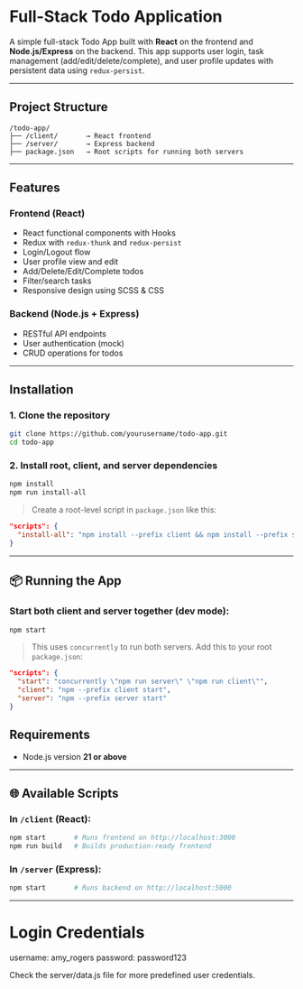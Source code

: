 # Full-Stack Todo Application

A simple full-stack Todo App built with **React** on the frontend and **Node.js/Express** on the backend. This app supports user login, task management (add/edit/delete/complete), and user profile updates with persistent data using `redux-persist`.

---

## Project Structure

```
/todo-app/
├── /client/       → React frontend
├── /server/       → Express backend
├── package.json   → Root scripts for running both servers
```

---

## Features

### Frontend (React)
- React functional components with Hooks
- Redux with `redux-thunk` and `redux-persist`
- Login/Logout flow
- User profile view and edit
- Add/Delete/Edit/Complete todos
- Filter/search tasks
- Responsive design using SCSS & CSS

### Backend (Node.js + Express)
- RESTful API endpoints
- User authentication (mock)
- CRUD operations for todos

---

## Installation

### 1. Clone the repository
```bash
git clone https://github.com/yourusername/todo-app.git
cd todo-app
```

### 2. Install root, client, and server dependencies

```bash
npm install
npm run install-all
```

> Create a root-level script in `package.json` like this:
```json
"scripts": {
  "install-all": "npm install --prefix client && npm install --prefix server"
}
```

---

## 📦 Running the App

### Start both client and server together (dev mode):
```bash
npm start
```

> This uses `concurrently` to run both servers. Add this to your root `package.json`:
```json
"scripts": {
  "start": "concurrently \"npm run server\" \"npm run client\"",
  "client": "npm --prefix client start",
  "server": "npm --prefix server start"
}
```

## Requirements

- Node.js version **21 or above**
---

## 🌐 Available Scripts

### In `/client` (React):

```bash
npm start       # Runs frontend on http://localhost:3000
npm run build   # Builds production-ready frontend
```

### In `/server` (Express):
```bash
npm start       # Runs backend on http://localhost:5000
```

---

# Login Credentials

username: amy_rogers
password: password123

Check the server/data.js file for more predefined user credentials.
